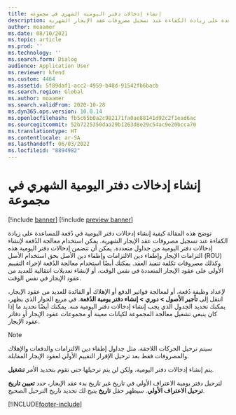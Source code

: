 ```yaml
---
title: إنشاء إدخالات دفتر اليومية الشهري في مجموعة
description: توضح هذه المقالة كيفية إنشاء إدخالات دفتر اليومية في دُفعة للمساعدة على زيادة الكفاءة عند تسجيل مصروفات عقد الإيجار الشهرية.
author: moaamer
ms.date: 08/10/2021
ms.topic: article
ms.prod: ''
ms.technology: ''
ms.search.form: Dialog
audience: Application User
ms.reviewer: kfend
ms.custom: 4464
ms.assetid: 5f89daf1-acc2-4959-b48d-91542fb6bacb
ms.search.region: Global
ms.author: moaamer
ms.search.validFrom: 2020-10-28
ms.dyn365.ops.version: 10.0.14
ms.openlocfilehash: fb5c65b0a2c982171fa0ae88141d92c2f1ead6ac
ms.sourcegitcommit: 52b7225350daa29b1263d8e29c54ac9e20bcca70
ms.translationtype: HT
ms.contentlocale: ar-SA
ms.lasthandoff: 06/03/2022
ms.locfileid: "8894982"
---
```

# <a name="create-monthly-journal-entries-in-a-batch"></a>إنشاء إدخالات دفتر اليومية الشهري في مجموعة

[!include [banner](../includes/banner.md)]
[!include [preview banner](../includes/preview-banner.md)]


توضح هذه المقالة كيفية إنشاء إدخالات دفتر اليومية في دُفعة للمساعدة على زيادة الكفاءة عند تسجيل مصروفات عقد الإيجار الشهرية. يمكن استخدام معالجة الدُفعة لإنشاء إدخالات دفتر اليومية من جداول متعددة. يمكن أن تتضمن إدخالات دفتر اليومية هذه التزامات الإيجار وإطفاء دين الالتزامات وإطفاء دين الأصل بحق استخدام الأصل (ROU) وكذلك مصروفات تكلفة تنفيذ العقد. يمكنك أيضًا استخدام معالجة الدُفعة لإجراء التقييم الأولي على عقود الإيجار المتعددة في نفس الوقت، أو لإنشاء تعديلات انتقالية للعديد من عقود الإيجار في نفس الوقت.

لإعداد وظيفة دُفعة، أو لمعالجة فواتير الدفع أو الإهلاك أو الفائدة للعديد من عقود الإيجار، انتقل إلى **تأجير الأصول \> دوري \> إنشاء دفتر يومية الدُفعة**. في مربع الحوار الذي يظهر، يمكنك تحديد الجدول الذي يجب إنشاء إدخالات دفتر اليومية منه. يمكنك أيضًا تحديد ما إذا كان ينبغي تشغيل معالجة المجموعة لكيانات معينة أو مجموعات عقود الإيجار أو دفاتر عقود الإيجار.

> [!NOTE]
> سيتم ترحيل الحركات اللاحقة، مثل جداول إطفاء دين الالتزامات والدفعات والإهلاك والمصروفات فقط بعد ترحيل الإقرار التقييم الأولي لعقود الإيجار المقابلة.
>
> يتم إنشاء إدخالات دفتر اليومية، ولكن لن يتم ترحيلها حتى تقوم بتحديد الأمر **تشغيل**.

لترحيل دفتر يومية الاعتراف الأولي في تاريخ غير تاريخ بدء عقد الإيجار، حدد **تعيين تاريخ ترحيل الاعتراف الأولي**. سيظهر حقل **تاريخ** يتيح لك تحديد تاريخ الترحيل الصحيح.

[!INCLUDE[footer-include](../../includes/footer-banner.md)]
